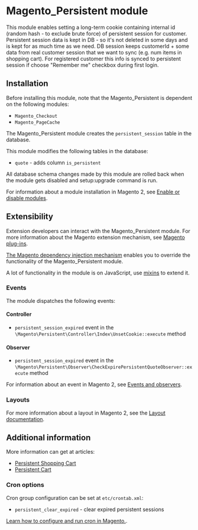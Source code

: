 # Magento_Persistent module

This module enables setting a long-term cookie containing internal id (random hash - to exclude brute
force) of persistent session for customer. Persistent session data is kept in DB - so it's not deleted in some days and is kept for
as much time as we need. DB session keeps customerId + some data from real customer session that we want to sync (e.g.
num items in shopping cart). For registered customer this info is synced to persistent session if choose "Remember me"
checkbox during first login.

## Installation

Before installing this module, note that the Magento_Persistent is dependent on the following modules:

- `Magento_Checkout`
- `Magento_PageCache`

The Magento_Persistent module creates the `persistent_session` table in the database.

This module modifies the following tables in the database:

- `quote` - adds column `is_persistent`

All database schema changes made by this module are rolled back when the module gets disabled and setup:upgrade command is run.

For information about a module installation in Magento 2, see [Enable or disable modules](https://experienceleague.adobe.com/docs/commerce-operations/installation-guide/tutorials/manage-modules.html).

## Extensibility

Extension developers can interact with the Magento_Persistent module. For more information about the Magento extension mechanism, see [Magento plug-ins](https://developer.adobe.com/commerce/php/development/components/plugins/).

[The Magento dependency injection mechanism](https://developer.adobe.com/commerce/php/development/components/dependency-injection/) enables you to override the functionality of the Magento_Persistent module.

A lot of functionality in the module is on JavaScript, use [mixins](https://developer.adobe.com/commerce/frontend-core/javascript/mixins/) to extend it.

### Events

The module dispatches the following events:

#### Controller

- `persistent_session_expired` event in the `\Magento\Persistent\Controller\Index\UnsetCookie::execute` method

#### Observer

- `persistent_session_expired` event in the `\Magento\Persistent\Observer\CheckExpirePersistentQuoteObserver::execute` method

For information about an event in Magento 2, see [Events and observers](https://developer.adobe.com/commerce/php/development/components/events-and-observers/#events).

### Layouts

For more information about a layout in Magento 2, see the [Layout documentation](https://developer.adobe.com/commerce/frontend-core/guide/layouts/).

## Additional information

More information can get at articles:

- [Persistent Shopping Cart](https://experienceleague.adobe.com/docs/commerce-admin/config/customers/persistent-shopping-cart.html)
- [Persistent Cart](https://experienceleague.adobe.com/docs/commerce-admin/stores-sales/point-of-purchase/cart/cart-persistent.html)

### Cron options

Cron group configuration can be set at `etc/crontab.xml`:

- `persistent_clear_expired` - clear expired persistent sessions

[Learn how to configure and run cron in Magento.](https://experienceleague.adobe.com/docs/commerce-operations/configuration-guide/cli/configure-cron-jobs.html).
